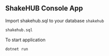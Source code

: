 ## ShakeHUB Console App

Import shakehub.sql to your database `shakehub`

```bash
shakehub.sql
```

To start application
```bash
dotnet run
```